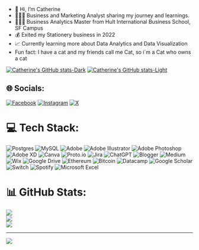 - 👋 Hi, I’m Catherine
- 👩🏻‍💻 Business and Marketing Analyst sharing my journey and learnings.
- 👩🏻‍🎓 Business Analytics Master from Hult International Business School, SF Campus
- 💰 Exited my Stationery business in 2022
- 📈 Currently learning more about Data Analytics and Data Visualization
-  Fun fact: I have a cat and my friends call me Cat, so i´m a Cat who owns a cat

<!---Github sttats from https://github.com/anuraghazra/github-readme-stats--->

[![Catherine's GitHub stats-Dark](https://github-readme-stats.vercel.app/api?username=catbgv&show_icons=true&theme=dark#gh-dark-mode-only)](https://github.com/catbgv/github-readme-stats#gh-dark-mode-only)
[![Catherine's GitHub stats-Light](https://github-readme-stats.vercel.app/api?username=catbgv&show_icons=true&theme=default#gh-light-mode-only)](https://github.com/catbgv/github-readme-stats#gh-light-mode-only)


## 🌐 Socials:
[![Facebook](https://img.shields.io/badge/Facebook-%231877F2.svg?logo=Facebook&logoColor=white)](https://facebook.com/garridocatherine) [![Instagram](https://img.shields.io/badge/Instagram-%23E4405F.svg?logo=Instagram&logoColor=white)](https://instagram.com/catgarrido) [![X](https://img.shields.io/badge/X-black.svg?logo=X&logoColor=white)](https://x.com/catgarrido) 

# 💻 Tech Stack:
![Postgres](https://img.shields.io/badge/postgres-%23316192.svg?style=for-the-badge&logo=postgresql&logoColor=white)
![MySQL](https://img.shields.io/badge/mysql-4479A1.svg?style=for-the-badge&logo=mysql&logoColor=white)
![Adobe](https://img.shields.io/badge/adobe-%23FF0000.svg?style=for-the-badge&logo=adobe&logoColor=white) ![Adobe Illustrator](https://img.shields.io/badge/adobe%20illustrator-%23FF9A00.svg?style=for-the-badge&logo=adobe%20illustrator&logoColor=white) ![Adobe Photoshop](https://img.shields.io/badge/adobe%20photoshop-%2331A8FF.svg?style=for-the-badge&logo=adobe%20photoshop&logoColor=white) ![Adobe XD](https://img.shields.io/badge/Adobe%20XD-470137?style=for-the-badge&logo=Adobe%20XD&logoColor=#FF61F6) ![Canva](https://img.shields.io/badge/Canva-%2300C4CC.svg?style=for-the-badge&logo=Canva&logoColor=white) ![Proto.io](https://img.shields.io/badge/Proto.io-161637?style=for-the-badge&logo=proto.io&logoColor=00e5ff) ![Jira](https://img.shields.io/badge/jira-%230A0FFF.svg?style=for-the-badge&logo=jira&logoColor=white)
![ChatGPT](https://img.shields.io/badge/chatGPT-74aa9c?style=for-the-badge&logo=openai&logoColor=white)
![Blogger](https://img.shields.io/badge/Blogger-FF5722?style=for-the-badge&logo=blogger&logoColor=white)
![Medium](https://img.shields.io/badge/Medium-12100E?style=for-the-badge&logo=medium&logoColor=white)
![Wix](https://img.shields.io/badge/wix-000?style=for-the-badge&logo=wix&logoColor=white)
![Google Drive](https://img.shields.io/badge/Google%20Drive-4285F4?style=for-the-badge&logo=googledrive&logoColor=white)
![Ethereum](https://img.shields.io/badge/Ethereum-3C3C3D?style=for-the-badge&logo=Ethereum&logoColor=white)
![Bitcoin](https://img.shields.io/badge/Bitcoin-000?style=for-the-badge&logo=bitcoin&logoColor=white)
![Datacamp](https://img.shields.io/badge/Datacamp-05192D?style=for-the-badge&logo=datacamp&logoColor=03E860)
![Google Scholar](https://img.shields.io/badge/Google%20Scholar-4285F4?style=for-the-badge&logo=google-scholar&logoColor=white)
![Switch](https://img.shields.io/badge/Switch-E60012?style=for-the-badge&logo=nintendo-switch&logoColor=white)
![Spotify](https://img.shields.io/badge/Spotify-1ED760?style=for-the-badge&logo=spotify&logoColor=white)
![Microsoft Excel](https://img.shields.io/badge/Microsoft_Excel-217346?style=for-the-badge&logo=microsoft-excel&logoColor=white)

# 📊 GitHub Stats:
![](https://github-readme-stats.vercel.app/api?username=catbgv&theme=dark&hide_border=false&include_all_commits=false&count_private=false)<br/>
![](https://github-readme-streak-stats.herokuapp.com/?user=catbgv&theme=dark&hide_border=false)<br/>
![](https://github-readme-stats.vercel.app/api/top-langs/?username=catbgv&theme=dark&hide_border=false&include_all_commits=false&count_private=false&layout=compact)

---
[![](https://visitcount.itsvg.in/api?id=catbgv&icon=0&color=0)](https://visitcount.itsvg.in)

<!-- Proudly created with GPRM ( https://gprm.itsvg.in ) -->
